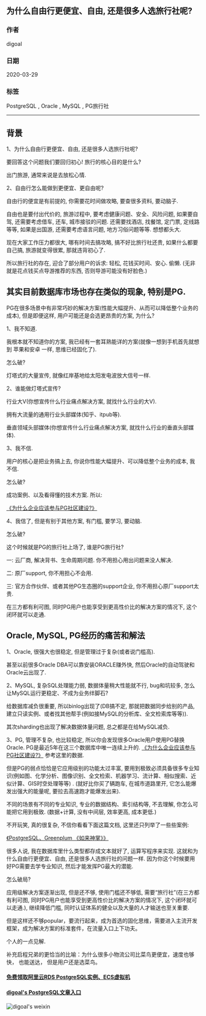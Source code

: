 ## 为什么自由行更便宜、自由, 还是很多人选旅行社呢?  
  
### 作者  
digoal  
  
### 日期  
2020-03-29  
  
### 标签  
PostgreSQL , Oracle , MySQL , PG旅行社   
  
----  
  
## 背景  
1、为什么自由行更便宜、自由, 还是很多人选旅行社呢?  
  
要回答这个问题我们要回归初心! 旅行的核心目的是什么?  
  
出门旅游, 通常来说是去放松心情.   
  
2、自由行怎么能做到更便宜、更自由呢?  
  
自由行的便宜是有前提的, 你需要花时间做攻略, 要查很多资料, 要动脑子.   
  
自由也是要付出代价的, 旅游过程中, 要考虑健康问题、安全、风险问题, 如果要自驾, 还需要考虑借车, 还车, 城市接驳的问题. 还需要找酒店, 找餐馆, 定门票, 定线路等等, 如果是出国游, 还需要考虑语言问题, 地方习俗问题等等. 想想都头大.   
  
现在大家工作压力都很大, 哪有时间去搞攻略, 搞不好比旅行社还贵, 如果什么都要自己搞, 旅游就变得很累, 那就违背初心了.   
  
所以旅行社的存在, 迎合了部分用户的诉求: 轻松, 花钱买时间、安心. 偷懒. (无非就是花点钱买点导游推荐的东西, 否则导游可能没有好脸色.)   
  
## 其实目前数据库市场也存在类似的现象, 特别是PG.   
  
PG在很多场景中有非常巧妙的解决方案(性能大幅提升、从而可以降低整个业务的成本), 但是即便这样, 用户可能还是会选更昂贵的方案, 为什么?  
  
1、我不知道.  
  
我根本就不知道你的方案, 我已经有一套耳熟能详的方案(就像一想到手机首先就想到 苹果和安卓 一样, 思维已经固化了).  
  
怎么破?  
  
灯塔式的大量宣传, 就像红岸基地给太阳发电波放大信号一样.  
  
2、谁能做灯塔式宣传?   
  
行业大V(你想宣传什么行业痛点解决方案, 就找什么行业的大V).  
  
拥有大流量的通用行业头部媒体(知乎、itpub等).  
  
垂直领域头部媒体(你想宣传什么行业痛点解决方案, 就找什么行业的垂直头部媒体).   
  
3、我不信.   
  
用户的核心是把业务搞上去, 你说你性能大幅提升、可以降低整个业务的成本, 我不信.   
  
怎么破?  
  
成功案例、以及看得懂的技术方案. 所以:   
  
[《为什么企业应该参与PG社区建设?》](../202003/20200321_01.md)   
  
4、我信了, 但是有别于其他方案, 有门槛, 要学习, 要动脑.   
  
怎么破?  
  
这个时候就是PG的旅行社上场了, 谁是PG旅行社?  
  
一: 云厂商, 解决背书、生命周期问题. 你不用担心用出问题来没人解决.   
  
二: 原厂support, 你不用担心不会用.   
  
三: 官方合作伙伴、或者其他PG生态圈的support企业, 你不用担心原厂support太贵.   
  
在三方都有利可图, 同时PG用户也能享受到更高性价比的解决方案的情况下, 这个闭环就可以走通.     
  
  
## Oracle, MySQL, PG经历的痛苦和解法  
1、Oracle, 很强大也很稳定, 但是管理过于复杂(或者说门槛高).   
  
甚至以前很多Oracle DBA可以靠安装ORACLE赚外快, 然后Oracle的自动驾驶和Oracle云出现了.   
  
2、MySQL, 复杂SQL处理能力弱, 数据体量稍大性能就不行, bug和坑较多, 怎么让MySQL运行更稳定、不成为业务绊脚石?   
  
给数据库减负很重要, 所以binlog出现了(DB搞不定, 那就把数据同步给别的产品, 建立只读实例、或者找其他帮手(例如接MySQL的分析库、全文检索库等等)).  
  
其次sharding也出现了解决数据体量问题, 总之都是在给MySQL减负.   
  
3、PG, 管理不复杂, 也比较稳定, 所以你会发现很多Oracle用户使用PG替换Oracle. PG是最近5年在这三个数据库中唯一连续上升的. [《为什么企业应该参与PG社区建设?》](../202003/20200321_01.md)  参考这里的数据.    
  
但是PG的弱点恰恰是它应用级别的功能太过丰富, 要用到极致必须具备很多专业知识(例如图、化学分析、图像识别、全文检索、机器学习、流计算、相似搜索、近似计算、GIS时空处理等等) . (就好比你买了辆跑车, 在城市道路里开, 它怎么能爆发出强大的能量呢, 要拉去高速跑才能爆发出来).   
  
不同的场景有不同的专业知识, 专业的数据结构、索引结构等, 不去理解, 你怎么可能把它用到极致. (数据+计算, 没有中间层, 效率更高, 成本更低.)   
  
不开玩笑, 真的很复杂, 不信你看看下面这篇文档, 这里还只列举了一些些案例:  
  
[《PostgreSQL、Greenplum 《如来神掌》》](../201706/20170601_02.md)      
  
很多人说, 我在数据库里什么类型都存成文本就好了, 运算写程序来实现. 这就和为什么自由行更便宜、自由, 还是很多人选旅行社的问题一样. 因为你这个时候要用好PG需要去学专业知识, 然后才能发挥PG最大的潜能.   
  
怎么破局?   
  
应用级解决方案逐渐出现, 但是还不够, 使用门槛还不够低, 需要“旅行社”(在三方都有利可图, 同时PG用户也能享受到更高性价比的解决方案的情况下, 这个闭环就可以走通.), 继续降低门槛, 同时认证体系的健全以及大量的人才输送也至关重要.   
  
但是这样还不够popular，要流行起来，成为首选的固化思维，需要进入主流开发框架，成为解决方案的标准套件，在流量入口上下功夫。   
  
个人的一点见解.  
  
补充启程兄弟的更恰当的比喻：为什么很多小物流公司比菜鸟更便宜，速度也够快， 也能送达， 但是用户还是选菜鸟。   
  
  
#### [免费领取阿里云RDS PostgreSQL实例、ECS虚拟机](https://www.aliyun.com/database/postgresqlactivity "57258f76c37864c6e6d23383d05714ea")
  
  
#### [digoal's PostgreSQL文章入口](https://github.com/digoal/blog/blob/master/README.md "22709685feb7cab07d30f30387f0a9ae")
  
  
![digoal's weixin](../pic/digoal_weixin.jpg "f7ad92eeba24523fd47a6e1a0e691b59")
  
